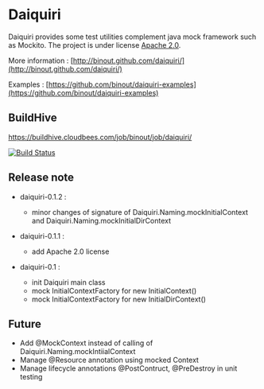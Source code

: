 Daiquiri
========

Daiquiri provides some test utilities complement java mock framework such as Mockito.
The project is under license [Apache 2.0](http://www.apache.org/licenses/LICENSE-2.0).

More information : [http://binout.github.com/daiquiri/](http://binout.github.com/daiquiri/)

Examples : [https://github.com/binout/daiquiri-examples](https://github.com/binout/daiquiri-examples)

BuildHive
---------
https://buildhive.cloudbees.com/job/binout/job/daiquiri/

[![Build Status](https://buildhive.cloudbees.com/job/binout/job/daiquiri/badge/icon)](https://buildhive.cloudbees.com/job/binout/job/daiquiri/)

Release note
------------

* daiquiri-0.1.2 :
    - minor changes of signature of Daiquiri.Naming.mockInitialContext and Daiquiri.Naming.mockInitialDirContext

* daiquiri-0.1.1 :
    - add Apache 2.0 license

* daiquiri-0.1 :
    - init Daiquiri main class
    - mock InitialContextFactory for new InitialContext()
    - mock InitialContextFactory for new InitialDirContext()

Future
------

* Add @MockContext instead of calling of Daiquiri.Naming.mockIntiialContext
* Manage @Resource annotation using mocked Context
* Manage lifecycle annotations @PostContruct, @PreDestroy in unit testing
